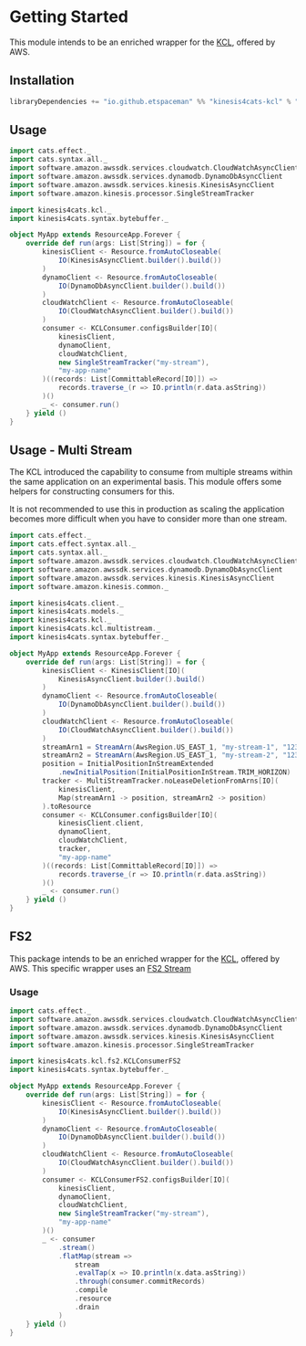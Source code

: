 # Getting Started

This module intends to be an enriched wrapper for the [KCL](https://docs.aws.amazon.com/streams/latest/dev/shared-throughput-kcl-consumers.html), offered by AWS.

## Installation

```scala
libraryDependencies += "io.github.etspaceman" %% "kinesis4cats-kcl" % "@VERSION@"
```

## Usage

```scala mdoc:compile-only
import cats.effect._
import cats.syntax.all._
import software.amazon.awssdk.services.cloudwatch.CloudWatchAsyncClient
import software.amazon.awssdk.services.dynamodb.DynamoDbAsyncClient
import software.amazon.awssdk.services.kinesis.KinesisAsyncClient
import software.amazon.kinesis.processor.SingleStreamTracker

import kinesis4cats.kcl._
import kinesis4cats.syntax.bytebuffer._

object MyApp extends ResourceApp.Forever {
    override def run(args: List[String]) = for {
        kinesisClient <- Resource.fromAutoCloseable(
            IO(KinesisAsyncClient.builder().build())
        )
        dynamoClient <- Resource.fromAutoCloseable(
            IO(DynamoDbAsyncClient.builder().build())
        )
        cloudWatchClient <- Resource.fromAutoCloseable(
            IO(CloudWatchAsyncClient.builder().build())
        )
        consumer <- KCLConsumer.configsBuilder[IO](
            kinesisClient, 
            dynamoClient, 
            cloudWatchClient, 
            new SingleStreamTracker("my-stream"), 
            "my-app-name"
        )((records: List[CommittableRecord[IO]]) => 
            records.traverse_(r => IO.println(r.data.asString))
        )()
        _ <- consumer.run()
    } yield ()
}
```

## Usage - Multi Stream

The KCL introduced the capability to consume from multiple streams within the same application on an experimental basis. This module offers some helpers for constructing consumers for this.

It is not recommended to use this in production as scaling the application becomes more difficult when you have to consider more than one stream.

```scala mdoc:compile-only
import cats.effect._
import cats.effect.syntax.all._
import cats.syntax.all._
import software.amazon.awssdk.services.cloudwatch.CloudWatchAsyncClient
import software.amazon.awssdk.services.dynamodb.DynamoDbAsyncClient
import software.amazon.awssdk.services.kinesis.KinesisAsyncClient
import software.amazon.kinesis.common._

import kinesis4cats.client._
import kinesis4cats.models._
import kinesis4cats.kcl._
import kinesis4cats.kcl.multistream._
import kinesis4cats.syntax.bytebuffer._

object MyApp extends ResourceApp.Forever {
    override def run(args: List[String]) = for {
        kinesisClient <- KinesisClient[IO](
            KinesisAsyncClient.builder().build()
        )
        dynamoClient <- Resource.fromAutoCloseable(
            IO(DynamoDbAsyncClient.builder().build())
        )
        cloudWatchClient <- Resource.fromAutoCloseable(
            IO(CloudWatchAsyncClient.builder().build())
        )
        streamArn1 = StreamArn(AwsRegion.US_EAST_1, "my-stream-1", "123456789012")
        streamArn2 = StreamArn(AwsRegion.US_EAST_1, "my-stream-2", "123456789012")
        position = InitialPositionInStreamExtended
            .newInitialPosition(InitialPositionInStream.TRIM_HORIZON)
        tracker <- MultiStreamTracker.noLeaseDeletionFromArns[IO](
            kinesisClient,
            Map(streamArn1 -> position, streamArn2 -> position)
        ).toResource
        consumer <- KCLConsumer.configsBuilder[IO](
            kinesisClient.client, 
            dynamoClient, 
            cloudWatchClient, 
            tracker, 
            "my-app-name"
        )((records: List[CommittableRecord[IO]]) => 
            records.traverse_(r => IO.println(r.data.asString))
        )()
        _ <- consumer.run()
    } yield ()
}
```

## FS2

This package intends to be an enriched wrapper for the [KCL](https://docs.aws.amazon.com/streams/latest/dev/shared-throughput-kcl-consumers.html), offered by AWS. This specific wrapper uses an [FS2 Stream](https://fs2.io/#/guide?id=building-streams)

### Usage

```scala mdoc:compile-only
import cats.effect._
import software.amazon.awssdk.services.cloudwatch.CloudWatchAsyncClient
import software.amazon.awssdk.services.dynamodb.DynamoDbAsyncClient
import software.amazon.awssdk.services.kinesis.KinesisAsyncClient
import software.amazon.kinesis.processor.SingleStreamTracker

import kinesis4cats.kcl.fs2.KCLConsumerFS2
import kinesis4cats.syntax.bytebuffer._

object MyApp extends ResourceApp.Forever {
    override def run(args: List[String]) = for {
        kinesisClient <- Resource.fromAutoCloseable(
            IO(KinesisAsyncClient.builder().build())
        )
        dynamoClient <- Resource.fromAutoCloseable(
            IO(DynamoDbAsyncClient.builder().build())
        )
        cloudWatchClient <- Resource.fromAutoCloseable(
            IO(CloudWatchAsyncClient.builder().build())
        )
        consumer <- KCLConsumerFS2.configsBuilder[IO](
            kinesisClient, 
            dynamoClient, 
            cloudWatchClient, 
            new SingleStreamTracker("my-stream"), 
            "my-app-name"
        )()
        _ <- consumer
            .stream()
            .flatMap(stream =>
                stream
                .evalTap(x => IO.println(x.data.asString))
                .through(consumer.commitRecords)
                .compile
                .resource
                .drain
            )
    } yield ()
}
```
